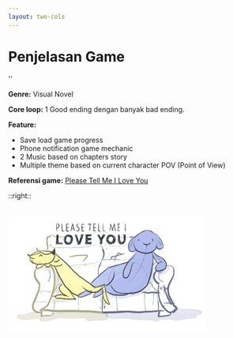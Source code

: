 ```yaml
---
layout: two-cols
---
```


# Penjelasan Game
''

**Genre:** Visual Novel

<v-click>

**Core loop:** 1 Good ending dengan banyak bad ending.

</v-click>

<v-click>

**Feature:** 
- Save load game progress
- Phone notification game mechanic
- 2 Music based on chapters story
- Multiple theme based on current character POV (Point of View)

</v-click>

<v-click>

**Referensi game:** [Please Tell Me I Love You](https://amoodybun.itch.io/please-tell-me-i-love-you)

</v-click>

::right::
<br/>
<br/>

<v-click at='3'>

<img src="./1.gif" width="400" />

</v-click>
